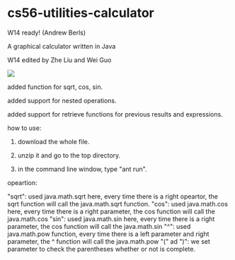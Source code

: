 cs56-utilities-calculator
=========================

W14 ready! (Andrew Berls)

A graphical calculator written in Java

W14 edited by Zhe Liu and Wei Guo

![](http://s11.postimg.org/vi9b7cu6b/Screenshot_from_2014_03_13_16_46_16.png)

added function for sqrt, cos, sin.

added support for nested operations.

added support for retrieve functions for previous results and expressions.
 
how to use: 

1. download the whole file.
 
2. unzip it and go to the top directory.
 
3. in the command line window, type "ant run".

opeartion:

 "sqrt": used java.math.sqrt here, every time there is a right opeartor, the sqrt function will call the java.math.sqrt function.
 "cos":  used java.math.cos here, every time there is a right parameter, the cos function will call the java.math.cos
 "sin":  used java.math.sin here, every time there is a right parameter, the cos function will call the java.math.sin
 "^": used java.math.pow function, every time there is a left parameter and right parameter, the ^ function will call the java.math.pow
 "(" ad ")": we set parameter to check the parentheses whether or not is complete.
